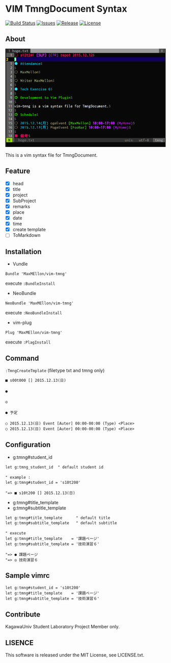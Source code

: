 # VIM TmngDocument Syntax

[![Build Status](https://travis-ci.org/MaxMEllon/vim-tmng.svg?branch=master)](https://travis-ci.org/MaxMEllon/vim-tmng)
[![Issues](http://img.shields.io/github/issues/MaxMEllon/vim-tmng.svg)](https://github.com/MaxMellon/vim-tmng/issues)
[![Release](https://img.shields.io/github/release/MaxMEllon/vim-tmng.svg)](https://github.com/MaxMEllon/vim-tmng/releases/latest)
[![License](https://img.shields.io/github/license/MaxMEllon/vim-tmng.svg)](https://github.com/MaxMEllon/vim-tmng/blob/master/LICENSE.txt)

## About

![demo](https://raw.githubusercontent.com/MaxMEllon/demos/master/vim_tmng.png)

This is a vim syntax file for TmngDocument.

## Feature

- [x] head
- [x] title
- [x] project
- [x] SubProject
- [x] remarks
- [x] place
- [x] date
- [x] time
- [x] create template
- [ ] ToMarkdown

## Installation

- Vundle

```vim
Bundle 'MaxMEllon/vim-tmng'
```

execute `:BundleInstall`

- NeoBundle

```vim
NeoBundle 'MaxMEllon/vim-tmng'
```

execute `:NeoBundleInstall`

- vim-plug

```vim
Plug 'MaxMEllon/vim-tmng'
```

execute `:PlagInstall`

## Command

`:TmngCreateTmplate`   (filetype txt and tmng only)

```txt
■ s00t000 [] 2015.12.13(日)

● 

◎ 

● 予定

○ 2015.12.13(日) Event [Auter] 00:00-00:00 (Type) <Place>
○ 2015.12.13(日) Event [Auter] 00:00-00:00 (Type) <Place>
```

## Configuration

- g:tmng#student_id

```vim
let g:tmng_student_id  " default student id

" example :
let g:tmng#student_id = 's10t200'

"=> ■ s10t200 [] 2015.12.13(日)
```

- g:tmng#title_template
- g:tmng#subtitle_template

```vim
let g:tmng#title_template      " default title
let g:tmng#subtitle_template   " default subtitle

" execute
let g:tmng#title_template    = '課題ページ'
let g:tmng#subtitle_template = '技術演習６'

"=> ● 課題ページ
"=> ◎ 技術演習６
```

## Sample vimrc

```vim
let g:tmng#student_id = 's10t200'
let g:tmng#title_template    = '課題ページ'
let g:tmng#subtitle_template = '技術演習６'
```

## Contribute

KagawaUniv Student Laboratory Project Member only.

## LISENCE

This software is released under the MIT License, see LICENSE.txt.
